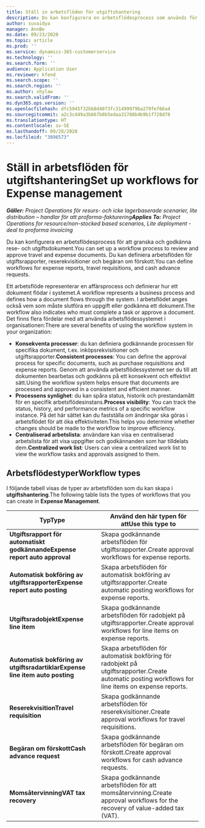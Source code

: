 ```yaml
---
title: Ställ in arbetsflöden för utgiftshantering
description: Du kan konfigurera en arbetsflödesprocess som används för att granska och godkänna rese- och utgiftsdokument.
author: suvaidya
manager: AnnBe
ms.date: 09/23/2020
ms.topic: article
ms.prod: ''
ms.service: dynamics-365-customerservice
ms.technology: ''
ms.search.form: ''
audience: Application User
ms.reviewer: kfend
ms.search.scope: ''
ms.search.region: ''
ms.author: shylaw
ms.search.validFrom: ''
ms.dyn365.ops.version: ''
ms.openlocfilehash: dfc5945f32bb8d4073fc31499979ba279fef66a4
ms.sourcegitcommit: a2c3cd49a3b667b8b5edaa31788b4b9b1f728d78
ms.translationtype: HT
ms.contentlocale: sv-SE
ms.lasthandoff: 09/28/2020
ms.locfileid: "3896573"
---
```

# <a name="set-up-workflows-for-expense-management"></a><span data-ttu-id="2589a-103">Ställ in arbetsflöden för utgiftshantering</span><span class="sxs-lookup"><span data-stu-id="2589a-103">Set up workflows for Expense management</span></span>

<span data-ttu-id="2589a-104">_**Gäller:** Project Operations för resurs- och icke lagerbaserade scenarier, lite distribution – handlar för att proforma-fakturering_</span><span class="sxs-lookup"><span data-stu-id="2589a-104">_**Applies To:** Project Operations for resource/non-stocked based scenarios, Lite deployment - deal to proforma invoicing_</span></span>

<span data-ttu-id="2589a-105">Du kan konfigurera en arbetsflödesprocess för att granska och godkänna rese- och utgiftsdokument.</span><span class="sxs-lookup"><span data-stu-id="2589a-105">You can set up a workflow process to review and approve travel and expense documents.</span></span> <span data-ttu-id="2589a-106">Du kan definiera arbetsflöden för utgiftsrapporter, reserekvisitioner och begäran om förskott.</span><span class="sxs-lookup"><span data-stu-id="2589a-106">You can define workflows for expense reports, travel requisitions, and cash advance requests.</span></span>

<span data-ttu-id="2589a-107">Ett arbetsflöde representerar en affärsprocess och definierar hur ett dokument flödar i systemet.</span><span class="sxs-lookup"><span data-stu-id="2589a-107">A workflow represents a business process and defines how a document flows through the system.</span></span> <span data-ttu-id="2589a-108">I arbetsflödet anges också vem som måste slutföra en uppgift eller godkänna ett dokument.</span><span class="sxs-lookup"><span data-stu-id="2589a-108">The workflow also indicates who must complete a task or approve a document.</span></span> <span data-ttu-id="2589a-109">Det finns flera fördelar med att använda arbetsflödessystemet i organisationen:</span><span class="sxs-lookup"><span data-stu-id="2589a-109">There are several benefits of using the workflow system in your organization:</span></span>

- <span data-ttu-id="2589a-110">**Konsekventa processer**: du kan definiera godkännande processen för specifika dokument, t.ex. inköpsrekvisitioner och utgiftsrapporter.</span><span class="sxs-lookup"><span data-stu-id="2589a-110">**Consistent processes**: You can define the approval process for specific documents, such as purchase requisitions and expense reports.</span></span> <span data-ttu-id="2589a-111">Genom att använda arbetsflödessystemet ser du till att dokumenten bearbetas och godkänns på ett konsekvent och effektivt sätt.</span><span class="sxs-lookup"><span data-stu-id="2589a-111">Using the workflow system helps ensure that documents are processed and approved in a consistent and efficient manner.</span></span>
- <span data-ttu-id="2589a-112">**Processens synlighet**: du kan spåra status, historik och prestandamått för en specifik arbetsflödesinstans.</span><span class="sxs-lookup"><span data-stu-id="2589a-112">**Process visibility**: You can track the status, history, and performance metrics of a specific workflow instance.</span></span> <span data-ttu-id="2589a-113">På det här sättet kan du fastställa om ändringar ska göras i arbetsflödet för att öka effektiviteten.</span><span class="sxs-lookup"><span data-stu-id="2589a-113">This helps you determine whether changes should be made to the workflow to improve efficiency.</span></span>
- <span data-ttu-id="2589a-114">**Centraliserad arbetslista**: användare kan visa en centraliserad arbetslista för att visa uppgifter och godkännanden som har tilldelats dem.</span><span class="sxs-lookup"><span data-stu-id="2589a-114">**Centralized work list**: Users can view a centralized work list to view the workflow tasks and approvals assigned to them.</span></span> 

## <a name="workflow-types"></a><span data-ttu-id="2589a-115">Arbetsflödestyper</span><span class="sxs-lookup"><span data-stu-id="2589a-115">Workflow types</span></span>

<span data-ttu-id="2589a-116">I följande tabell visas de typer av arbetsflöden som du kan skapa i **utgiftshantering**.</span><span class="sxs-lookup"><span data-stu-id="2589a-116">The following table lists the types of workflows that you can create in **Expense Management**.</span></span>


|              <span data-ttu-id="2589a-117"><strong>Typ</strong></span><span class="sxs-lookup"><span data-stu-id="2589a-117"><strong>Type</strong></span></span>              |                   <span data-ttu-id="2589a-118"><strong>Använd den här typen för att</strong></span><span class="sxs-lookup"><span data-stu-id="2589a-118"><strong>Use this type to</strong></span></span>                   |
|-------------------------------------------------|-----------------------------------------------------------------------|
|   <span data-ttu-id="2589a-119"><strong>Utgiftsrapport för automatiskt godkännande</strong></span><span class="sxs-lookup"><span data-stu-id="2589a-119"><strong>Expense report auto approval</strong></span></span> |            <span data-ttu-id="2589a-120">Skapa godkännande arbetsflöden för utgiftsrapporter.</span><span class="sxs-lookup"><span data-stu-id="2589a-120">Create approval workflows for expense reports.</span></span>             |
|  <span data-ttu-id="2589a-121"><strong>Automatisk bokföring av utgiftsrapporter</strong></span><span class="sxs-lookup"><span data-stu-id="2589a-121"><strong>Expense report auto posting</strong></span></span>   |        <span data-ttu-id="2589a-122">Skapa arbetsflöden för automatisk bokföring av utgiftsrapporter.</span><span class="sxs-lookup"><span data-stu-id="2589a-122">Create automatic posting workflows for expense reports.</span></span>        |
|       <span data-ttu-id="2589a-123"><strong>Utgiftsradobjekt</strong></span><span class="sxs-lookup"><span data-stu-id="2589a-123"><strong>Expense line item</strong></span></span>        |     <span data-ttu-id="2589a-124">Skapa godkännande arbetsflöden för radobjekt på utgiftsrapporter.</span><span class="sxs-lookup"><span data-stu-id="2589a-124">Create approval workflows for line items on expense reports.</span></span>      |
| <span data-ttu-id="2589a-125"><strong>Automatisk bokföring av utgiftsradartiklar</strong></span><span class="sxs-lookup"><span data-stu-id="2589a-125"><strong>Expense line item auto posting</strong></span></span> | <span data-ttu-id="2589a-126">Skapa arbetsflöden för automatisk bokföring för radobjekt på utgiftsrapporter.</span><span class="sxs-lookup"><span data-stu-id="2589a-126">Create automatic posting workflows for line items on expense reports.</span></span> |
|       <span data-ttu-id="2589a-127"><strong>Reserekvisition</strong></span><span class="sxs-lookup"><span data-stu-id="2589a-127"><strong>Travel requisition</strong></span></span>       |          <span data-ttu-id="2589a-128">Skapa godkännande arbetsflöden för reserekvisitioner.</span><span class="sxs-lookup"><span data-stu-id="2589a-128">Create approval workflows for travel requisitions.</span></span>           |
|      <span data-ttu-id="2589a-129"><strong>Begäran om förskott</strong></span><span class="sxs-lookup"><span data-stu-id="2589a-129"><strong>Cash advance request</strong></span></span>      |         <span data-ttu-id="2589a-130">Skapa godkännande arbetsflöden för begäran om förskott.</span><span class="sxs-lookup"><span data-stu-id="2589a-130">Create approval workflows for cash advance requests.</span></span>          |
|        <span data-ttu-id="2589a-131"><strong>Momsåtervinning</strong></span><span class="sxs-lookup"><span data-stu-id="2589a-131"><strong>VAT tax recovery</strong></span></span>        | <span data-ttu-id="2589a-132">Skapa godkännande arbetsflöden för att momsåtervinning.</span><span class="sxs-lookup"><span data-stu-id="2589a-132">Create approval workflows for the recovery of value-added tax (VAT).</span></span>  |
